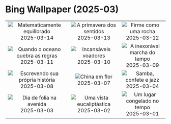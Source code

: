 # Bing Wallpaper (2025-03)

|  |  |  |
|:---:|:---:|:---:|
| ![](https://www.bing.com/th?id=OHR.BasqueDolmen_PT-BR6370690979_400x240.jpg "Matematicamente equilibrado") 2025-03-14 | ![](https://www.bing.com/th?id=OHR.HoliColors_PT-BR8231295539_400x240.jpg "A primavera dos sentidos") 2025-03-13 | ![](https://www.bing.com/th?id=OHR.ChateauLoire_PT-BR8314992777_400x240.jpg "Firme como uma rocha") 2025-03-12 |
| ![](https://www.bing.com/th?id=OHR.NusaPenida_PT-BR7092841551_400x240.jpg "Quando o oceano quebra as regras") 2025-03-11 | ![](https://www.bing.com/th?id=OHR.AndorinhaodeCascata_PT-BR6572671128_400x240.jpg "Incansáveis voadores") 2025-03-10 | ![](https://www.bing.com/th?id=OHR.ItalyClock_PT-BR6894860611_400x240.jpg "A inexorável marcha do tempo") 2025-03-09 |
| ![](https://www.bing.com/th?id=OHR.FearlessWomen_PT-BR2238848436_400x240.jpg "Escrevendo sua própria história") 2025-03-08 | ![](https://www.bing.com/th?id=OHR.PlumBlossom_PT-BR9744325235_400x240.jpg "China em flor") 2025-03-07 | ![](https://www.bing.com/th?id=OHR.MardiGrasJackson_PT-BR0441776263_400x240.jpg "Samba, confete e jazz") 2025-03-04 |
| ![](https://www.bing.com/th?id=OHR.Carnaval2024_PT-BR2466690213_400x240.jpg "Dia de folia na avenida") 2025-03-03 | ![](https://www.bing.com/th?id=OHR.EucalyptusForest_PT-BR0170958199_400x240.jpg "Uma vista eucaliptástica") 2025-03-02 | ![](https://www.bing.com/th?id=OHR.MaligneLakeJasper_PT-BR9833593341_400x240.jpg "Um lugar congelado no tempo") 2025-03-01 |

